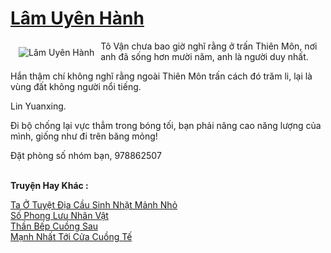 <a href="https://truyenwiki.net/lam-uyen-hanh.35374/" title="Lâm Uyên Hành"><h1>Lâm Uyên Hành</h1></a><div style="display:table"><img align="right" style="float: left; padding: 10px;" src="https://truyenwiki.net/a/img/str/src/35374.jpg" alt="Lâm Uyên Hành">Tô Vận chưa bao giờ nghĩ rằng ở trấn Thiên Môn, nơi anh đã sống hơn mười năm, anh là người duy nhất.<p></p> Hắn thậm chí không nghĩ rằng ngoài Thiên Môn trấn cách đó trăm li, lại là vùng đất không người nổi tiếng.<p></p> Lin Yuanxing.<p></p> Đi bộ chống lại vực thẳm trong bóng tối, bạn phải nâng cao năng lượng của mình, giống như đi trên băng mỏng!<p></p> Đặt phòng số nhóm bạn, 978862507</div><p><br><b>Truyện Hay Khác :</b></p><a href="https://truyenwiki.net/ta-o-tuyet-dia-cau-sinh-nhat-manh-nho.35061/" alt="Ta Ở Tuyệt Địa Cầu Sinh Nhặt Mảnh Nhỏ">Ta Ở Tuyệt Địa Cầu Sinh Nhặt Mảnh Nhỏ</a><br/><a href="https://sangtacviet.wordpress.com/2020/10/22/so-phong-luu-nhan-vat/" alt="Số Phong Lưu Nhân Vật">Số Phong Lưu Nhân Vật</a><br/><a href="https://sangtacviet.wordpress.com/2020/10/22/than-bep-cuong-sau/" alt="Thần Bếp Cuồng Sau">Thần Bếp Cuồng Sau</a><br/><a href="https://sangtacviet.wordpress.com/2020/10/22/manh-nhat-toi-cua-cuong-te/" alt="Mạnh Nhất Tới Cửa Cuồng Tế">Mạnh Nhất Tới Cửa Cuồng Tế</a><br/>